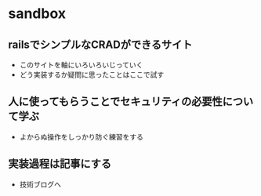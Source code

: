 # sandbox
## railsでシンプルなCRADができるサイト
- このサイトを軸にいろいろいじっていく
- どう実装するか疑問に思ったことはここで試す
## 人に使ってもらうことでセキュリティの必要性について学ぶ
- よからぬ操作をしっかり防ぐ練習をする
## 実装過程は記事にする
- 技術ブログへ
